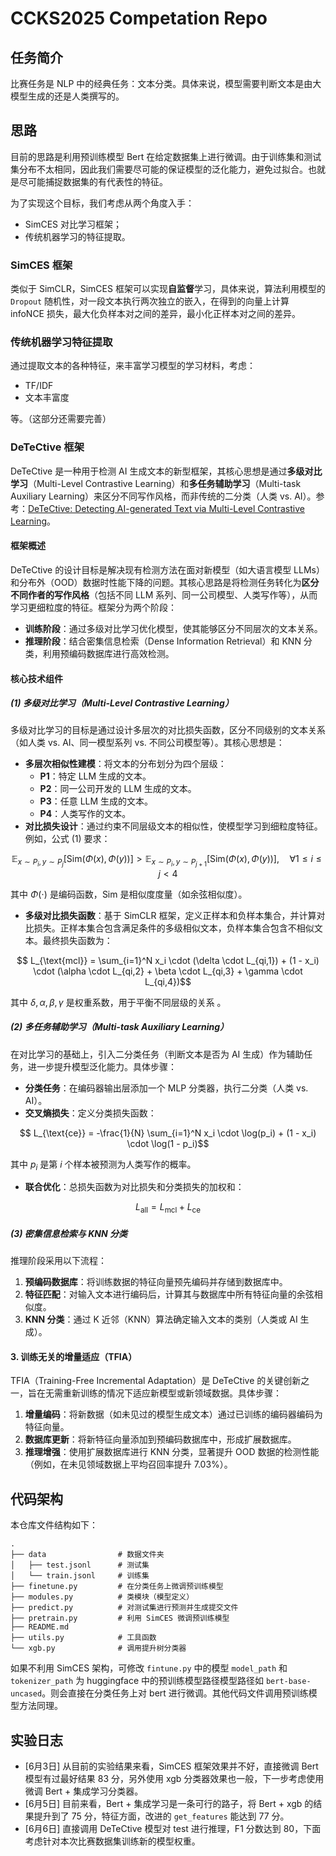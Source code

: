 # CCKS2025 Competation Repo

## 任务简介

比赛任务是 NLP 中的经典任务：文本分类。具体来说，模型需要判断文本是由大模型生成的还是人类撰写的。

## 思路

目前的思路是利用预训练模型 Bert 在给定数据集上进行微调。由于训练集和测试集分布不太相同，因此我们需要尽可能的保证模型的泛化能力，避免过拟合。也就是尽可能捕捉数据集的有代表性的特征。

为了实现这个目标，我们考虑从两个角度入手：

- SimCES 对比学习框架；
- 传统机器学习的特征提取。

### SimCES 框架

类似于 SimCLR，SimCES 框架可以实现**自监督**学习，具体来说，算法利用模型的 `Dropout` 随机性，对一段文本执行两次独立的嵌入，在得到的向量上计算 infoNCE 损失，最大化负样本对之间的差异，最小化正样本对之间的差异。

### 传统机器学习特征提取

通过提取文本的各种特征，来丰富学习模型的学习材料，考虑：

- TF/IDF
- 文本丰富度

等。（这部分还需要完善）

### DeTeCtive 框架

DeTeCtive 是一种用于检测 AI 生成文本的新型框架，其核心思想是通过**多级对比学习**（Multi-Level Contrastive Learning）和**多任务辅助学习**（Multi-task Auxiliary Learning）来区分不同写作风格，而非传统的二分类（人类 vs. AI）。参考：[DeTeCtive: Detecting AI-generated Text via Multi-Level Contrastive Learning](https://arxiv.org/abs/2410.20964)。

#### 框架概述
DeTeCtive 的设计目标是解决现有检测方法在面对新模型（如大语言模型 LLMs）和分布外（OOD）数据时性能下降的问题。其核心思路是将检测任务转化为**区分不同作者的写作风格**（包括不同 LLM 系列、同一公司模型、人类写作等），从而学习更细粒度的特征。框架分为两个阶段：
- **训练阶段**：通过多级对比学习优化模型，使其能够区分不同层次的文本关系。
- **推理阶段**：结合密集信息检索（Dense Information Retrieval）和 KNN 分类，利用预编码数据库进行高效检测。

#### 核心技术组件

##### (1) 多级对比学习（Multi-Level Contrastive Learning）
多级对比学习的目标是通过设计多层次的对比损失函数，区分不同级别的文本关系（如人类 vs. AI、同一模型系列 vs. 不同公司模型等）。其核心思想是：
- **多层次相似性建模**：将文本的分布划分为四个层级：
  - **P1**：特定 LLM 生成的文本。
  - **P2**：同一公司开发的 LLM 生成的文本。
  - **P3**：任意 LLM 生成的文本。
  - **P4**：人类写作的文本。
- **对比损失设计**：通过约束不同层级文本的相似性，使模型学习到细粒度特征。例如，公式 (1) 要求：

```math
  \mathbb{E}_{x \sim P_i, y \sim P_j}[\text{Sim}(\Phi(x),\Phi(y))] > \mathbb{E}_{x \sim P_i, y \sim P_{j+1}}[\text{Sim}(\Phi(x),\Phi(y))], \quad \forall 1 \leq i \leq j < 4
```

  其中 $\Phi(\cdot)$ 是编码函数，$\text{Sim}$ 是相似度度量（如余弦相似度）。

- **多级对比损失函数**：基于 SimCLR 框架，定义正样本和负样本集合，并计算对比损失。正样本集合包含满足条件的多级相似文本，负样本集合包含不相似文本。最终损失函数为：

```math
  L_{\text{mcl}} = \sum_{i=1}^N x_i \cdot (\delta \cdot L_{qi,1}) + (1 - x_i) \cdot (\alpha \cdot L_{qi,2} + \beta \cdot L_{qi,3} + \gamma \cdot L_{qi,4})
```

  其中 $\delta, \alpha, \beta, \gamma$ 是权重系数，用于平衡不同层级的关系 。

##### (2) 多任务辅助学习（Multi-task Auxiliary Learning）
在对比学习的基础上，引入二分类任务（判断文本是否为 AI 生成）作为辅助任务，进一步提升模型泛化能力。具体步骤：
- **分类任务**：在编码器输出层添加一个 MLP 分类器，执行二分类（人类 vs. AI）。
- **交叉熵损失**：定义分类损失函数：

```math
  L_{\text{ce}} = -\frac{1}{N} \sum_{i=1}^N x_i \cdot \log(p_i) + (1 - x_i) \cdot \log(1 - p_i)
```

  其中 $p_i$ 是第 $i$ 个样本被预测为人类写作的概率。
- **联合优化**：总损失函数为对比损失和分类损失的加权和：

```math
  L_{\text{all}} = L_{\text{mcl}} + L_{\text{ce}}
```

##### (3) 密集信息检索与 KNN 分类
推理阶段采用以下流程：
1. **预编码数据库**：将训练数据的特征向量预先编码并存储到数据库中。
2. **特征匹配**：对输入文本进行编码后，计算其与数据库中所有特征向量的余弦相似度。
3. **KNN 分类**：通过 K 近邻（KNN）算法确定输入文本的类别（人类或 AI 生成）。

#### 3. 训练无关的增量适应（TFIA）
TFIA（Training-Free Incremental Adaptation）是 DeTeCtive 的关键创新之一，旨在无需重新训练的情况下适应新模型或新领域数据。具体步骤：
1. **增量编码**：将新数据（如未见过的模型生成文本）通过已训练的编码器编码为特征向量。
2. **数据库更新**：将新特征向量添加到预编码数据库中，形成扩展数据库。
3. **推理增强**：使用扩展数据库进行 KNN 分类，显著提升 OOD 数据的检测性能（例如，在未见领域数据上平均召回率提升 7.03%）。

## 代码架构

本仓库文件结构如下：
```
.
├── data                # 数据文件夹
│   ├── test.jsonl      # 测试集
│   └── train.jsonl     # 训练集
├── finetune.py         # 在分类任务上微调预训练模型
├── modules.py          # 类模块（模型定义）
├── predict.py          # 对测试集进行预测并生成提交文件
├── pretrain.py         # 利用 SimCES 微调预训练模型
├── README.md
├── utils.py            # 工具函数
└── xgb.py              # 调用提升树分类器
```
如果不利用 SimCES 架构，可修改 `fintune.py` 中的模型 `model_path` 和 `tokenizer_path` 为 huggingface 中的预训练模型路径模型路径如 `bert-base-uncased`。则会直接在分类任务上对 bert 进行微调。其他代码文件调用预训练模型方法同理。

## 实验日志

- [6月3日] 从目前的实验结果来看，SimCES 框架效果并不好，直接微调 Bert 模型有过最好结果 83 分，另外使用 xgb 分类器效果也一般，下一步考虑使用微调 Bert + 集成学习分类器。
- [6月5日] 目前来看，Bert + 集成学习是一条可行的路子，将 Bert + xgb 的结果提升到了 75 分，特征方面，改进的 `get_features` 能达到 77 分。
- [6月6日] 直接调用 DeTeCtive 模型对 test 进行推理，F1 分数达到 80，下面考虑针对本次比赛数据集训练新的模型权重。
